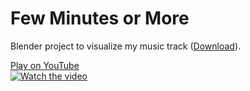 # Few Minutes or More
Blender project to visualize my music track ([Download](https://github.com/meleshin/music-sources/blob/main/2022-02-18%20Few%20Minutes%20or%20More/Roman%20Meleshin%20-%20Few%20Minutes%20or%20More.blend?raw=true)).

[Play on YouTube<br>![Watch the video](https://img.youtube.com/vi/8PPu4MfdnnU/hqdefault.jpg)](https://www.youtube.com/watch?v=8PPu4MfdnnU "Video")


